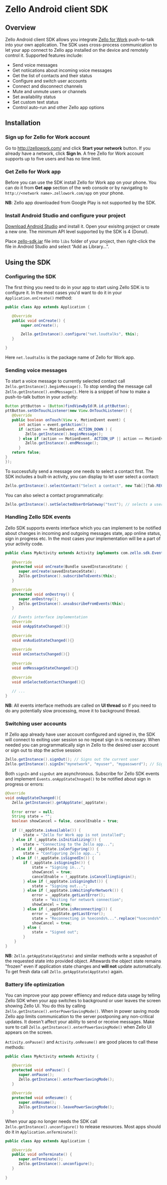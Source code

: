 # Zello Android client SDK

## Overview

Zello Android client SDK allows you integrate [Zello for Work](https://zellowork.com/) push-to-talk into your own application. The SDK uses cross-process communication to let your app connect to Zello app installed on the device and remotely control it. Supported features include:

* Send voice messages
* Get notiications about incoming voice messages
* Get the list of contacts and their status
* Configure and switch user accounts
* Connect and disconnect channels
* Mute and unmute users or channels
* Set availability status
* Set custom text status
* Control auto-run and other Zello app options

## Installation

### Sign up for Zello for Work account

Go to http://zellowork.com/ and click __Start your network__ button. If you already have a network, click __Sign In__. A free Zello for Work account supports up to five users and has no time limit.

### Get Zello for Work app

Before you can use the SDK install Zello for Work app on your phone. You can do it from __Get app__ section of the web console or by navigating to `http://<network name>.zellowork.com/app` on your phone. 

__NB__: Zello app downloaded from Google Play is not supported by the SDK.

### Install Android Studio and configure your project

[Download Android Studio](https://developer.android.com/studio/index.html) and install it. Open your exisitng project or create a new one. The minimum API level supported by the SDK is 4 (Donut).

Place [zello-sdk.jar](https://github.com/zelloptt/zello-android-client-sdk/blob/master/zello-sdk.jar?raw=true) file into `libs` folder of your project, then right-click the file in Android Studio and select “Add as Library…”.

## Using the SDK

### Configuring the SDK

The first thing you need to do in your app to start using Zello SDK is to configure it. In the most cases you'd want to do it in your `Application.onCreate()` method:

```java
public class App extends Application {

   @Override
   public void onCreate() {
       super.onCreate();

       Zello.getInstance().configure("net.loudtalks", this);
   }

}
```
Here `net.loudtalks` is the package name of Zello for Work app.

### Sending voice messages

To start a voice message to currently selected contact call `Zello.getInstance().beginMessage()`. To stop sending the message call `Zello.getInstance().endMessage()`. Here is a snippet of how to make a push-to-talk button in your activity:

```java
Button pttButton = (Button)findViewById(R.id.pttButton);
pttButton.setOnTouchListener(new View.OnTouchListener() {
   @Override
   public boolean onTouch(View v, MotionEvent event) {
      int action = event.getAction();
      if (action == MotionEvent. ACTION_DOWN ) {
         Zello.getInstance().beginMessage();
      } else if (action == MotionEvent. ACTION_UP || action == MotionEvent. ACTION_CANCEL ) {
         Zello.getInstance().endMessage();
      }
   return false;
}
});
```

To successfully send a message one needs to select a contact first. The SDK includes a built-in activity, you can display to let user select a contact:

```java
Zello.getInstance().selectContact("Select a contact", new Tab[]{Tab.RECENTS, Tab.USERS, Tab.CHANNELS}, Tab.RECENTS, Theme.DARK);
```
You can also select a contact programmatically:

```java
Zello.getInstance().setSelectedUserOrGateway("test"); // selects a user with username "test"
```

### Handling Zello SDK events

Zello SDK supports events interface which you can implement to be notified about changes in incoming and outgoing messages state, app online status, sign in progress etc. In the most cases your implementation will be a part of your activity code.

```java
public class MyActivity extends Activity implements com.zello.sdk.Events {
   
   @Override
   protected void onCreate(Bundle savedInstanceState) {
      super.onCreate(savedInstanceState);
      Zello.getInstance().subscribeToEvents(this);
   }

   @Override
   protected void onDestroy() {
      super.onDestroy();
      Zello.getInstance().unsubscribeFromEvents(this);
   }

   // Events interface implementation
   @Override
   void onAppStateChanged(){}
   
   @Override
   void onAudioStateChanged(){}
   
   @Override
   void onContactsChanged(){}
   
   @Override
   void onMessageStateChanged(){}
   
   @Override
   void onSelectedContactChanged(){}
   
   // ...
}
```

__NB__: All events interface methods are called on __UI thread__ so if you need to do any potentially slow processing, move it to background thread.

### Switching user accounts

If Zello app already have user account configured and signed in, the SDK will connect to exiting user session so no repeat sign in is necessary. When needed you can programmatically sign in Zello to the desired user account or sign out to stop the active session:

```java
Zello.getInstance().signOut(); // Signs out the current user
Zello.getInstance().signIn("mynetwork", "myuser", "mypassword"); // Signs in into "mynetwork" network as "myuser"
```

Both `signIn` and `signOut` are asynchronous. Subscribe for Zello SDK events and implement `Events.onAppStateChnaged()` to be notified about sign in progress or errors:

```java
@Override
void onAppStateChanged(){
   Zello.getInstance().getAppState(_appState);
   
   Error error = null;
   String state = "";
   boolean showCancel = false, cancelEnable = true;
	   
   if (!_appState.isAvailable()) {
		state = "Zello for Work app is not installed";
   } else if (_appState.isInitializing()) {
		state = "Connecting to the Zello app...";
   } else if (_appState.isConfiguring()) {
		state = "Configuring Zello app...";
   } else if (!_appState.isSignedIn()) {
		if (_appState.isSigningIn()) {
			state = "Signing in...";
			showCancel = true;
			cancelEnable = !_appState.isCancellingSignin();
		} else if (_appState.isSigningOut()) {
			state = "Signing out...";
		} else if (_appState.isWaitingForNetwork()) {
			error = _appState.getLastError();
			state = "Waiting for network connection";
			showCancel = true;
		} else if (_appState.isReconnecting()) {
			error = _appState.getLastError();
			state = "Reconnecting in %seconds%...".replace("%seconds%", NumberFormat.getInstance().format(_appState.getReconnectTimer()));
			showCancel = true;
		} else {
			state = "Signed out";
		}
	}
}
```
__NB__: `Zello.getAppState(AppState)` and similar methods write a snpashot of the requested state into provided object. Aftewards the object state remains "frozen" even if application state changes and __will not__ update automatically. To get fresh data call `Zello.getAppState(AppState)` again.

### Battery life optimization

You can improve your app power effiiency and reduce data usage by telling Zello SDK when your app switches to background or user leaves the screen showing Zello UI. You do this by calling `Zello.getInstance().enterPowerSavingMode()`. When in power saving mode Zello app limits communication to the server postponing any non-critical updates. It doesn't affect your ability to send or receive messages. Make sure to call `Zello.getInstance().enterPowerSavingMode()` when Zello UI appears on the screen.

`Activity.onPause()` and `Activity.onResume()` are good places to call these methods:

```java
public class MyActivity extends Activity {

   @Override
   protected void onPause() {
      super.onPause();
      Zello.getInstance().enterPowerSavingMode();
   }
   
   @Override
   protected void onResume() {
      super.onResume();
      Zello.getInstance().leavePowerSavingMode();
   }
```
When your app no longer needs the SDK call `Zello.getInstance().unconfigure()` to release resources. Most apps should do it in `Application.onTerminate()`:

```java
public class App extends Application {

   @Override
   public void onTerminate() {
      super.onTerminate();
      Zello.getInstance().unconfigure();
   }
   
}
```
